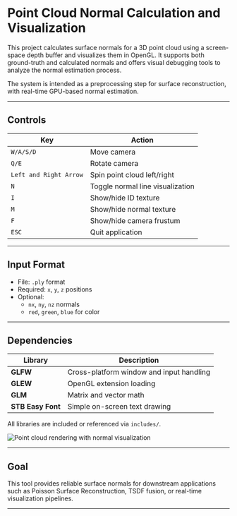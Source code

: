 # Point Cloud Normal Calculation and Visualization

This project calculates surface normals for a 3D point cloud using a screen-space depth buffer and visualizes them in OpenGL. It supports both ground-truth and calculated normals and offers visual debugging tools to analyze the normal estimation process.

The system is intended as a preprocessing step for surface reconstruction, with real-time GPU-based normal estimation.

---

## Controls

| Key          | Action                                      |
|--------------|---------------------------------------------|
| `W/A/S/D`    | Move camera                                 |
| `Q/E`        | Rotate camera                               |
| `Left and Right Arrow`    | Spin point cloud left/right                 |
| `N`          | Toggle normal line visualization            |
| `I`          | Show/hide ID texture                        |
| `M`          | Show/hide normal texture                    |
| `F`          | Show/hide camera frustum                    |
| `ESC`        | Quit application                            |

---

## Input Format

- File: `.ply` format
- Required: `x`, `y`, `z` positions
- Optional:
  - `nx`, `ny`, `nz` normals 
  - `red`, `green`, `blue` for color

---

## Dependencies

| Library      | Description                                |
|--------------|--------------------------------------------|
| **GLFW**     | Cross-platform window and input handling   |
| **GLEW**     | OpenGL extension loading                   |
| **GLM**      | Matrix and vector math                     |
| **STB Easy Font** | Simple on-screen text drawing         |

All libraries are included or referenced via `includes/`.


![Point cloud rendering with normal visualization](https://github.com/user-attachments/assets/1646ecf5-057c-4413-8e58-e420620feee9)

---

## Goal

This tool provides reliable surface normals for downstream applications such as Poisson Surface Reconstruction, TSDF fusion, or real-time visualization pipelines.

---
